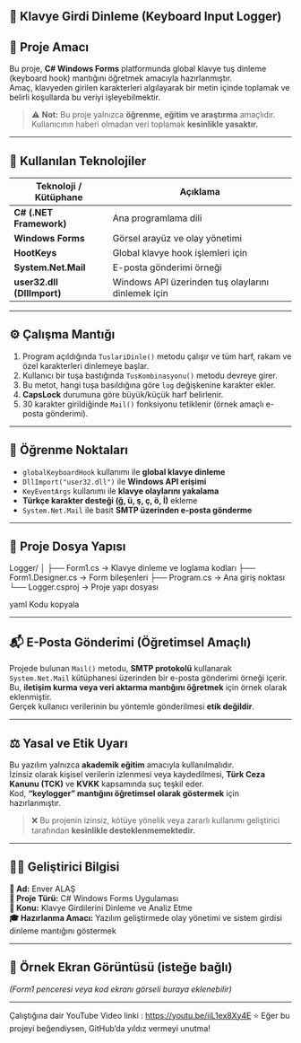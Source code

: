 ## 🎹 Klavye Girdi Dinleme (Keyboard Input Logger)

## 🎯 Proje Amacı
Bu proje, **C# Windows Forms** platformunda global klavye tuş dinleme (keyboard hook) mantığını öğretmek amacıyla hazırlanmıştır.  
Amaç, klavyeden girilen karakterleri algılayarak bir metin içinde toplamak ve belirli koşullarda bu veriyi işleyebilmektir.  

> ⚠️ **Not:** Bu proje yalnızca **öğrenme, eğitim ve araştırma** amaçlıdır. Kullanıcının haberi olmadan veri toplamak **kesinlikle yasaktır.**

---

## 🧩 Kullanılan Teknolojiler

| Teknoloji / Kütüphane | Açıklama |
|------------------------|-----------|
| **C# (.NET Framework)** | Ana programlama dili |
| **Windows Forms** | Görsel arayüz ve olay yönetimi |
| **HootKeys** | Global klavye hook işlemleri için |
| **System.Net.Mail** | E-posta gönderimi örneği |
| **user32.dll (DllImport)** | Windows API üzerinden tuş olaylarını dinlemek için |

---

## ⚙️ Çalışma Mantığı

1. Program açıldığında `TuslariDinle()` metodu çalışır ve tüm harf, rakam ve özel karakterleri dinlemeye başlar.  
2. Kullanıcı bir tuşa bastığında `TusKombinasyonu()` metodu devreye girer.  
3. Bu metot, hangi tuşa basıldığına göre `log` değişkenine karakter ekler.  
4. **CapsLock** durumuna göre büyük/küçük harf belirlenir.  
5. 30 karakter girildiğinde `Mail()` fonksiyonu tetiklenir (örnek amaçlı e-posta gönderimi).  

---

## 🧠 Öğrenme Noktaları

- `globalKeyboardHook` kullanımı ile **global klavye dinleme**  
- `DllImport("user32.dll")` ile **Windows API erişimi**  
- `KeyEventArgs` kullanımı ile **klavye olaylarını yakalama**  
- **Türkçe karakter desteği (ğ, ü, ş, ç, ö, İ)** ekleme  
- `System.Net.Mail` ile basit **SMTP üzerinden e-posta gönderme**

---

## 📁 Proje Dosya Yapısı

Logger/
│
├── Form1.cs → Klavye dinleme ve loglama kodları
├── Form1.Designer.cs → Form bileşenleri
├── Program.cs → Ana giriş noktası
└── Logger.csproj → Proje yapı dosyası

yaml
Kodu kopyala

---

## 📬 E-Posta Gönderimi (Öğretimsel Amaçlı)

Projede bulunan `Mail()` metodu, **SMTP protokolü** kullanarak `System.Net.Mail` kütüphanesi üzerinden bir e-posta gönderimi örneği içerir.  
Bu, **iletişim kurma veya veri aktarma mantığını öğretmek** için örnek olarak eklenmiştir.  
Gerçek kullanıcı verilerinin bu yöntemle gönderilmesi **etik değildir**.

---

## ⚖️ Yasal ve Etik Uyarı

Bu yazılım yalnızca **akademik eğitim** amacıyla kullanılmalıdır.  
İzinsiz olarak kişisel verilerin izlenmesi veya kaydedilmesi, **Türk Ceza Kanunu (TCK)** ve **KVKK** kapsamında suç teşkil eder.  
Kod, **“keylogger” mantığını öğretimsel olarak göstermek** için hazırlanmıştır.  

> ❌ Bu projenin izinsiz, kötüye yönelik veya zararlı kullanımı geliştirici tarafından **kesinlikle desteklenmemektedir.**

---

## 👨‍💻 Geliştirici Bilgisi

**👤 Ad:** Enver ALAŞ  
**🧱 Proje Türü:** C# Windows Forms Uygulaması  
**📘 Konu:** Klavye Girdilerini Dinleme ve Analiz Etme  
**🎓 Hazırlanma Amacı:** Yazılım geliştirmede olay yönetimi ve sistem girdisi dinleme mantığını göstermek  

---

## 🧾 Örnek Ekran Görüntüsü (isteğe bağlı)
*(Form1 penceresi veya kod ekranı görseli buraya eklenebilir)*

---
Çalıştığına dair YouTube Video linki :
https://youtu.be/iiL1ex8Xy4E
⭐ Eğer bu projeyi beğendiysen, GitHub’da yıldız vermeyi unutma!

